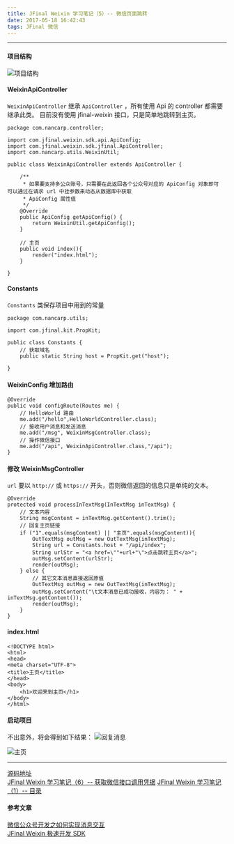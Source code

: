 ```yaml
---
title: JFinal Weixin 学习笔记（5）-- 微信页面跳转
date: 2017-05-18 16:42:43
tags: JFinal 微信
---
```


----
#### 项目结构  

![项目结构](http://upload-images.jianshu.io/upload_images/5343805-568813dea75afbc0.png?imageMogr2/auto-orient/strip%7CimageView2/2/w/1240)  
  
#### WeixinApiController  
`WeixinApiController` 继承 `ApiController` ，所有使用 Api 的 controller 都需要继承此类。
目前没有使用 jfinal-weixin 接口，只是简单地跳转到主页。
  
	package com.nancarp.controller;
	
	import com.jfinal.weixin.sdk.api.ApiConfig;
	import com.jfinal.weixin.sdk.jfinal.ApiController;
	import com.nancarp.utils.WeixinUtil;
	
	public class WeixinApiController extends ApiController {
	
		/**
		 * 如果要支持多公众账号，只需要在此返回各个公众号对应的 ApiConfig 对象即可 可以通过在请求 url 中挂参数来动态从数据库中获取
		 * ApiConfig 属性值
		 */
		@Override
		public ApiConfig getApiConfig() {
			return WeixinUtil.getApiConfig();
		}
		
		// 主页
		public void index(){
			render("index.html");
		}
	
	}
  
#### Constants 
`Constants` 类保存项目中用到的常量
    
	package com.nancarp.utils;
	
	import com.jfinal.kit.PropKit;
	
	public class Constants {
		// 获取域名
	    public static String host = PropKit.get("host");
	    
	}
  
#### WeixinConfig 增加路由

  
	@Override
	public void configRoute(Routes me) {
		// HelloWorld 路由
		me.add("/hello",HelloWorldController.class);
		// 接收用户消息和发送消息
		me.add("/msg", WeixinMsgController.class);
		// 操作微信接口
		me.add("/api", WeixinApiController.class,"/api");
	}
  
#### 修改 WeixinMsgController  
`url`  要以 `http://` 或 `https://` 开头，否则微信返回的信息只是单纯的文本。
  
	@Override
	protected void processInTextMsg(InTextMsg inTextMsg) {
		// 文本内容
		String msgContent = inTextMsg.getContent().trim();
		// 回复主页链接
		if ("1".equals(msgContent) || "主页".equals(msgContent)){
			OutTextMsg outMsg = new OutTextMsg(inTextMsg);
			String url = Constants.host + "/api/index";
			String urlStr = "<a href=\""+url+"\">点击跳转主页</a>";
			outMsg.setContent(urlStr);
			render(outMsg);
		} else {
			// 其它文本消息直接返回原值
			OutTextMsg outMsg = new OutTextMsg(inTextMsg);
			outMsg.setContent("\t文本消息已成功接收，内容为： " + inTextMsg.getContent());
			render(outMsg);
		}
	}
  
#### index.html  
  
	<!DOCTYPE html>
	<html>
	<head>
	<meta charset="UTF-8">
	<title>主页</title>
	</head>
	<body>
		<h1>欢迎来到主页</h1>
	</body>
	</html>
  
#### 启动项目  
不出意外，将会得到如下结果：
![回复消息](http://upload-images.jianshu.io/upload_images/5343805-36366efdc5f74778.png?imageMogr2/auto-orient/strip%7CimageView2/2/w/1240)

![主页](http://upload-images.jianshu.io/upload_images/5343805-c579c9fbffedc9e7.png?imageMogr2/auto-orient/strip%7CimageView2/2/w/1240)
  
----
[源码地址](http://git.oschina.net/NanCarp/jfinal-weixin-nancarp)  
[JFinal Weixin 学习笔记（6）-- 获取微信接口调用凭据](http://www.jianshu.com/p/cfb13d02465f)
[JFinal Weixin 学习笔记（1）-- 目录](http://www.jianshu.com/p/0ea20e77cf29)  
  
#### 参考文章
[微信公众号开发之如何实现消息交互](http://www.jianshu.com/p/6e8caa616577)  
[JFinal Weixin 极速开发 SDK](http://www.jfinal.com/project/2)